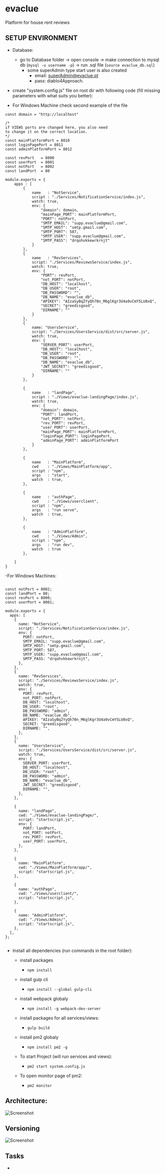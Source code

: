 # evaclue

Platform for house rent reviews

## SETUP ENVIRONMENT

- Database:

  - go to Database folder -> open console -> make connection to mysql db (`mysql -u username -p`) -> run .sql file (`source evaclue_db.sql`)
    - some superAdmin type start user is also created
      - email: superAdmin@evaclue.pt
      - pass: diablo4Approach.

- create "system.config.js" file on root dir with following code (fill missing parameters with what suits you better):
- For Windows Machine check second example of the file

```
const domain = "http://localhost"

/* 
if VIEWS ports are changed here, you also need 
to change it on the correct location.
*/
const mainPlatformPort = 8010 
const loginPagePort = 8011
const adminPlatformPort = 8012

const revPort   = 8000
const userPort  = 8001
const notPort   = 8002
const landPort  = 80

module.exports = {
    apps : [
        {
            name   : "NotService",
            script : "./Services/NotificationService/index.js",
            watch: true,
            env: {
                "domain": domain,
                "mainPage_PORT": mainPlatformPort,
                "PORT": notPort,
                "SMTP_EMAIL": "supp.evaclue@gmail.com",
                "SMTP_HOST": "smtp.gmail.com",
                "SMTP_PORT": 587,
                "SMTP_USER": "supp.evaclue@gmail.com",
                "SMTP_PASS": "drqohvkkewrkrnjt"
            }
        },
        {
            name   : "RevServices",
            script: "./Services/ReviewsService/index.js",
            watch: true,
            env: {
                "PORT": revPort,
                "not_PORT": notPort,
                "DB_HOST": "localhost",
                "DB_USER": "root",
                "DB_PASSWORD": "",
                "DB_NAME": "evaclue_db",
                "APIKEY": "AIzaSyBq2YyQh70n_M6glKgr3U4a9vCmY5LU0xQ",
                "SECRET": "greedisgood",
                "DIRNAME": ""
            }
        },
        {
            name: "UsersService",
            script: "./Services/UsersService/dist/src/server.js",
            watch: true,
            env: {
                "SERVER_PORT": userPort,
                "DB_HOST": "localhost",
                "DB_USER": "root",
                "DB_PASSWORD": "",
                "DB_NAME": "evaclue_db",
                "JWT_SECRET": "greedisgood",
                "DIRNAME": ""
            }
        },

        {
            name   : "landPage",
            script : "./Views/evaclue-landingPage/index.js",
            watch: true,
            env: {
                "domain": domain,
                "PORT": landPort,
                "not_PORT": notPort,
                "rev_PORT": revPort,
                "user_PORT": userPort,
                "mainPage_PORT": mainPlatformPort,
                "loginPage_PORT": loginPagePort,
                "adminPage_PORT": adminPlatformPort
            }
        },

        {
            name   : "MainPlatform",
            cwd    : "./Views/MainPlatform/app",
            script : "npm",
            args   : "start",
            watch  : true,
        },

        {
            name   : "authPage",
            cwd    : "./Views/userclient",
            script : "npm",
            args   : "run serve",
            watch  : true,
        },

        {
            name   : "AdminPlatform",
            cwd    : "./Views/Admin",
            script : "npm",
            args   : "run dev",
            watch  : true
        },

    ]
}
```

-For Windows Machines:

```

const notPort = 8002;
const landPort = 80;
const revPort = 8000;
const userPort = 8001;

module.exports = {
  apps: [
    {
      name: "NotService",
      script: "./Services/NotificationService/index.js",
      env: {
        PORT: notPort,
        SMTP_EMAIL: "supp.evaclue@gmail.com",
        SMTP_HOST: "smtp.gmail.com",
        SMTP_PORT: 587,
        SMTP_USER: "supp.evaclue@gmail.com",
        SMTP_PASS: "drqohvkkewrkrnjt",
      },
    },
    {
      name: "RevServices",
      script: "./Services/ReviewsService/index.js",
      watch: true,
      env: {
        PORT: revPort,
        not_PORT: notPort,
        DB_HOST: "localhost",
        DB_USER: "root",
        DB_PASSWORD: "admin",
        DB_NAME: "evaclue_db",
        APIKEY: "AIzaSyBq2YyQh70n_M6glKgr3U4a9vCmY5LU0xQ",
        SECRET: "greedisgood",
        DIRNAME: "",
      },
    },
    {
      name: "UsersService",
      script: "./Services/UsersService/dist/src/server.js",
      watch: true,
      env: {
        SERVER_PORT: userPort,
        DB_HOST: "localhost",
        DB_USER: "root",
        DB_PASSWORD: "admin",
        DB_NAME: "evaclue_db",
        JWT_SECRET: "greedisgood",
        DIRNAME: "",
      },
    },

    {
      name: "landPage",
      cwd: "./Views/evaclue-landingPage/",
      script: "startscript.js",
      env: {
        PORT: landPort,
        not_PORT: notPort,
        rev_PORT: revPort,
        user_PORT: userPort,
      },
    },

    {
      name: "MainPlatform",
      cwd: "./Views/MainPlatform/app/",
      script: "startscript.js",
    },

    {
      name: "authPage",
      cwd: "./Views/userclient/",
      script: "startscript.js",
    },

    {
      name: "AdminPlatform",
      cwd: "./Views/Admin/",
      script: "startscript.js",
    },
  ],
};


```

- Install all dependencies (run commands in the root folder):

  - install packages
    - `npm install`

  - install gulp cli
    - `npm install --global gulp-cli`

  - install webpack globaly
    - `npm install -g webpack-dev-server`

  - install packages for all services/views:
    - `gulp build`

  - install pm2 globaly
    - `npm install pm2 -g`

  - To start Project (will run services and views):
    - `pm2 start system.config.js`

  - To open monitor page of pm2:
    - `pm2 monitor`

## Architecture:
![Screenshot](imgs/ev.png)

## Versioning
![Screenshot](imgs/versionFlow.png)

## Tasks

-
